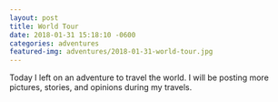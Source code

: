 ```yaml
---
layout: post
title: World Tour
date: 2018-01-31 15:18:10 -0600
categories: adventures
featured-img: adventures/2018-01-31-world-tour.jpg
---
```


Today I left on an adventure to travel the world. I will be posting more pictures, stories, and opinions during my travels.
